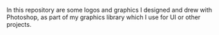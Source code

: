In this repository are some logos and graphics I designed and drew with Photoshop, as part of my graphics library which I use for UI or other projects. 
